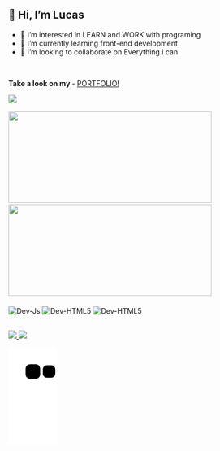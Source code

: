 ## <span>👋 Hi, I’m **Lucas**</span>
  
  - 👀 I’m interested in LEARN and WORK with programing
  - 🌱 I’m currently learning front-end development
  - 💞️ I’m looking to collaborate on Everything i can

<br>
  
<strong>Take a look on my </strong> - <a href="https://lucopdev.github.io/portfolio/index.html" target="_blank">PORTFOLIO!</a>
  
<img src="https://images.emojiterra.com/google/noto-emoji/v2.034/128px/1f468-1f4bb.png" width="100" target="_blank"><br>
  
<div>
    <img width="400px" height="180px" src="https://github-readme-stats.vercel.app/api?username=lucopdev&theme=transparent&show_icons=true)](https://github.com/lucopdev/github-readme-stats">  
    <img width="400px" height="180px" src="https://github-readme-stats.vercel.app/api/top-langs/?username=lucopdev&layout=compact&theme=transparent&show_icons=true)](https://github.com/lucopdev/github-readme-stats">
</div><br>
  
<div style="display: inline_block">
  <img align="center" alt="Dev-Js" height="30" width="40" src="https://cdn.jsdelivr.net/gh/devicons/devicon/icons/javascript/javascript-original.svg"/>
  <img align="center" alt="Dev-HTML5" height="30" width="40" src="https://cdn.jsdelivr.net/gh/devicons/devicon/icons/html5/html5-original.svg"/>
  <img align="center" alt="Dev-HTML5" height="30" width="40" src="https://cdn.jsdelivr.net/gh/devicons/devicon/icons/css3/css3-original.svg"/>
</div>         

##

<div>
<a href="https://www.linkedin.com/in/lsrdev/"><img src="https://img.shields.io/badge/LinkedIn-0077B5?style=for-the-badge&logo=linkedin&logoColor=white">   </a>
<a href="https://replit.com/@lucopunk"><img src="https://img.shields.io/badge/replit-667881?style=for-the-badge&logo=replit&logoColor=white"></a>
</div>

  ![Snake animation](https://github.com/lucopdev/lucopdev/blob/output/github-contribution-grid-snake.svg)
  
